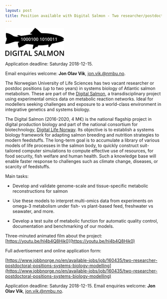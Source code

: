 ```yaml
---
layout: post
title: Position available with Digital Salmon - Two researcher/postdoctoral positions – systems biology modelling (NMBU, Ås, Norway)
---
```


![Digital salmon](/img/news/digisal.png)

Application deadline: Saturday 2018-12-15.

Email enquiries welcome: **Jon Olav Vik**, [jon.vik.@nmbu.no](mailto:jon.vik.@nmbu.no).  

The Norwegian University of Life Sciences has two vacant researcher or postdoc positions (up to two years) in systems biology of Atlantic salmon metabolism. 
These are part of the [Digital Salmon](https://www.nmbu.no/prosjekter/digisal), a transdisciplinary project using experimental omics data on metabolic reaction networks. Ideal for modellers seeking challenges and exposure to a world-class environment in integrative genetics and systems biology.

The Digital Salmon (2016-2020, 4 M€) is the national flagship project in digital production biology and part of the 
national consortium for biotechnology, [Digital Life Norway](https://digitallifenorway.org/gb/). 
Its objective is to establish a systems biology framework for adapting salmon breeding and nutrition strategies to modern feedstuffs. 
The long-term goal is to accumulate a library of various models of life processes in the salmon body, to quickly construct suit-tailored computer simulations to compute effective use of resources, for food security, fish welfare and human health. Such a knowledge base will enable faster response to challenges such as climate change, diseases, or scarcity of feedstuffs.

Main tasks:

* Develop and validate genome-scale and tissue-specific metabolic reconstructions for salmon

* Use these models to interpret multi-omics data from experiments on omega-3 metabolism under fish- vs plant-based feed, freshwater vs seawater, and more.

* Develop a test suite of metabolic function for automatic quality control, documentation and benchmarking of our models.

Three-minuted animated film about the project: [https://youtu.be/hl4b4Q8Hik0](https://youtu.be/hl4b4Q8Hik0)

Full advertisement and online application form:

[https://www.jobbnorge.no/en/available-jobs/job/160435/two-researcher-postdoctoral-positions-systems-biology-modelling](https://www.jobbnorge.no/en/available-jobs/job/160435/two-researcher-postdoctoral-positions-systems-biology-modelling)

Application deadline: Saturday 2018-12-15. Email enquiries welcome: **Jon Olav Vik**, [jon.vik.@nmbu.no](mailto:jon.vik.@nmbu.no).